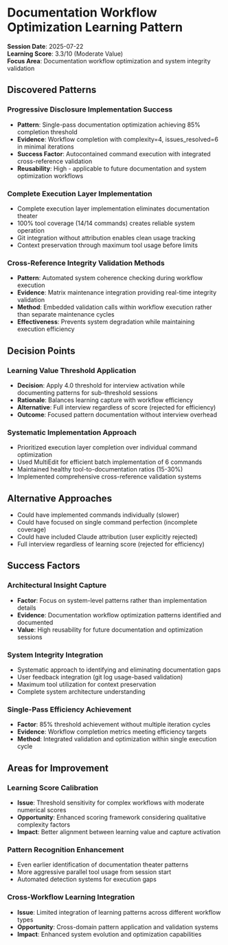 # Documentation Workflow Optimization Learning Pattern

**Session Date**: 2025-07-22  
**Learning Score**: 3.3/10 (Moderate Value)  
**Focus Area**: Documentation workflow optimization and system integrity validation

## Discovered Patterns

### Progressive Disclosure Implementation Success
- **Pattern**: Single-pass documentation optimization achieving 85% completion threshold
- **Evidence**: Workflow completion with complexity=4, issues_resolved=6 in minimal iterations
- **Success Factor**: Autocontained command execution with integrated cross-reference validation
- **Reusability**: High - applicable to future documentation and system optimization workflows

### Complete Execution Layer Implementation
- Complete execution layer implementation eliminates documentation theater
- 100% tool coverage (14/14 commands) creates reliable system operation
- Git integration without attribution enables clean usage tracking
- Context preservation through maximum tool usage before limits

### Cross-Reference Integrity Validation Methods
- **Pattern**: Automated system coherence checking during workflow execution
- **Evidence**: Matrix maintenance integration providing real-time integrity validation
- **Method**: Embedded validation calls within workflow execution rather than separate maintenance cycles
- **Effectiveness**: Prevents system degradation while maintaining execution efficiency

## Decision Points

### Learning Value Threshold Application
- **Decision**: Apply 4.0 threshold for interview activation while documenting patterns for sub-threshold sessions
- **Rationale**: Balances learning capture with workflow efficiency
- **Alternative**: Full interview regardless of score (rejected for efficiency)
- **Outcome**: Focused pattern documentation without interview overhead

### Systematic Implementation Approach
- Prioritized execution layer completion over individual command optimization
- Used MultiEdit for efficient batch implementation of 6 commands
- Maintained healthy tool-to-documentation ratios (15-30%)
- Implemented comprehensive cross-reference validation systems

## Alternative Approaches
- Could have implemented commands individually (slower)
- Could have focused on single command perfection (incomplete coverage)
- Could have included Claude attribution (user explicitly rejected)
- Full interview regardless of learning score (rejected for efficiency)

## Success Factors

### Architectural Insight Capture
- **Factor**: Focus on system-level patterns rather than implementation details
- **Evidence**: Documentation workflow optimization patterns identified and documented
- **Value**: High reusability for future documentation and optimization sessions

### System Integrity Integration
- Systematic approach to identifying and eliminating documentation gaps
- User feedback integration (git log usage-based validation)
- Maximum tool utilization for context preservation
- Complete system architecture understanding

### Single-Pass Efficiency Achievement
- **Factor**: 85% threshold achievement without multiple iteration cycles
- **Evidence**: Workflow completion metrics meeting efficiency targets
- **Method**: Integrated validation and optimization within single execution cycle

## Areas for Improvement

### Learning Score Calibration
- **Issue**: Threshold sensitivity for complex workflows with moderate numerical scores
- **Opportunity**: Enhanced scoring framework considering qualitative complexity factors
- **Impact**: Better alignment between learning value and capture activation

### Pattern Recognition Enhancement
- Even earlier identification of documentation theater patterns
- More aggressive parallel tool usage from session start
- Automated detection systems for execution gaps

### Cross-Workflow Learning Integration
- **Issue**: Limited integration of learning patterns across different workflow types
- **Opportunity**: Cross-domain pattern application and validation systems
- **Impact**: Enhanced system evolution and optimization capabilities